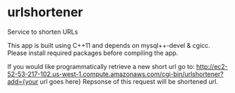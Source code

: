 # urlshortener
Service to shorten URLs

This app is built using C++11 and depends on mysql++-devel & cgicc. Please install required packages before compiling the app. 

If you would like programmatically retrieve a new short url go to: http://ec2-52-53-217-102.us-west-1.compute.amazonaws.com/cgi-bin/urlshortener?add={your url goes here}
Repsonse of this request will be shortened url.
